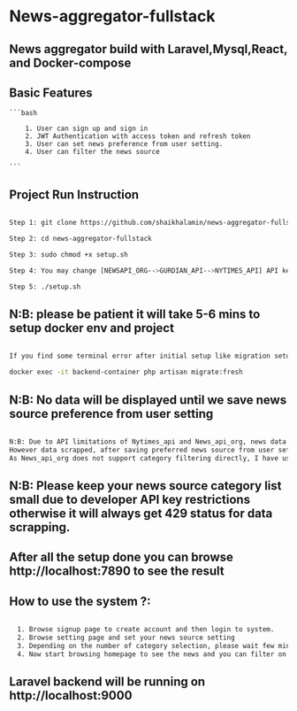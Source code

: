# News-aggregator-fullstack

## News aggregator build with Laravel,Mysql,React, and Docker-compose

## Basic Features
    ```bash
        
        1. User can sign up and sign in
        2. JWT Authentication with access token and refresh token
        3. User can set news preference from user setting.
        4. User can filter the news source
       
    ```
## Project Run Instruction

```bash

Step 1: git clone https://github.com/shaikhalamin/news-aggregator-fullstack.git

Step 2: cd news-aggregator-fullstack

Step 3: sudo chmod +x setup.sh

Step 4: You may change [NEWSAPI_ORG-->GURDIAN_API-->NYTIMES_API] API keys from .env.example but default key will also works from setup

Step 5: ./setup.sh


```
## N:B: please be patient it will take 5-6 mins to setup docker env and project

```bash

If you find some terminal error after initial setup like migration setup error, please run below command to finish initial setup:

docker exec -it backend-container php artisan migrate:fresh

```

## N:B: No data will be displayed until we save news source preference from user setting

```bash

N:B: Due to API limitations of Nytimes_api and News_api_org, news data did not scrapped using any scheduled command.
However data scrapped, after saving preferred news source from user setting and finalized data scrapped using multiple queue setting from supervisor.
As News_api_org does not support category filtering directly, I have used each category as a topic in News_api_org to store news

```

## N:B: Please keep your news source category list small due to developer API key restrictions otherwise it will always get 429 status for data scrapping.

## After all the setup done you can browse http://localhost:7890 to see the result

## How to use the system ?:

```bash

  1. Browse signup page to create account and then login to system.
  2. Browse setting page and set your news source setting
  3. Depending on the number of category selection, please wait few minutes until the data scrapped get completed by queues. 
  4. Now start browsing homepage to see the news and you can filter on that data

```

## Laravel backend will be running on http://localhost:9000


